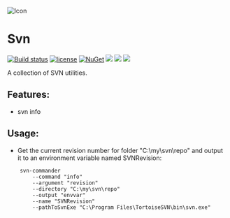 ![Icon](https://i.imgur.com/X3pvC1T.png)
# Svn
[![Build status](https://ci.appveyor.com/api/projects/status/x3un8b54yj0uh8l8?svg=true)](https://ci.appveyor.com/project/lvermeulen/svn) [![license](https://img.shields.io/github/license/lvermeulen/svn.svg?maxAge=2592000)](https://github.com/lvermeulen/svn/blob/master/LICENSE) [![NuGet](https://img.shields.io/nuget/v/svn.svg?maxAge=86400)](https://www.nuget.org/packages/svn/) ![](https://img.shields.io/badge/.net-4.5-yellowgreen.svg) ![](https://img.shields.io/badge/.net%20standard-2.0-yellowgreen.svg) ![](https://img.shields.io/badge/.net%20core-2.1-yellowgreen.svg)

A collection of SVN utilities.

## Features:
* svn info

## Usage:

* Get the current revision number for folder "C:\my\svn\repo" and output it to an environment variable named SVNRevision:
~~~~
    svn-commander 
        --command "info" 
        --argument "revision" 
        --directory "C:\my\svn\repo"
        --output "envvar"
        --name "SVNRevision"
        --pathToSvnExe "C:\Program Files\TortoiseSVN\bin\svn.exe"
~~~~
